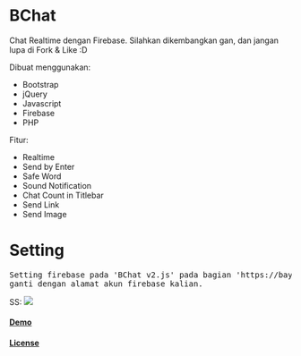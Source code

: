 # BChat
Chat Realtime dengan Firebase. Silahkan dikembangkan gan, dan jangan lupa di Fork & Like :D

Dibuat menggunakan:
- Bootstrap
- jQuery
- Javascript
- Firebase
- PHP

Fitur:
- Realtime
- Send by Enter
- Safe Word
- Sound Notification
- Chat Count in Titlebar
- Send Link
- Send Image

<h1>Setting</h1>

<pre>
Setting firebase pada 'BChat v2.js' pada bagian 'https://baychat-548c8.firebaseio.com/' 
ganti dengan alamat akun firebase kalian.
</pre>



SS:
<img src="https://s21.postimg.org/7s057ewdj/Screen_Shot_20161004170103.png">




<a href="http://chat.bayyu.me" target="_blank"><h4>Demo</h4></a>


<a href="https://github.com/MuhBayu/BChat/blob/master/LICENSE"><h4>License</h4></a>
